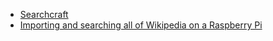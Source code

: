 - [Searchcraft](https://www.searchcraft.io/)
- [Importing and searching all of Wikipedia on a Raspberry Pi](https://www.youtube.com/watch?v=SjuPn6_yl2s)